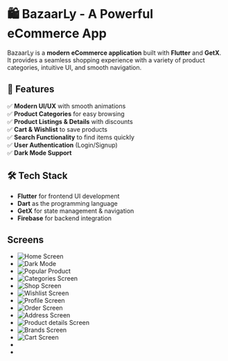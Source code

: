 # 🛍️ BazaarLy - A Powerful eCommerce App

BazaarLy is a **modern eCommerce application** built with **Flutter** and **GetX**. It provides a seamless shopping experience with a variety of product categories, intuitive UI, and smooth navigation.

## 🚀 Features
✅ **Modern UI/UX** with smooth animations  
✅ **Product Categories** for easy browsing  
✅ **Product Listings & Details** with discounts  
✅ **Cart & Wishlist** to save products  
✅ **Search Functionality** to find items quickly  
✅ **User Authentication** (Login/Signup)  
✅ **Dark Mode Support**  

## 🛠️ Tech Stack
- **Flutter** for frontend UI development  
- **Dart** as the programming language  
- **GetX** for state management & navigation  
- **Firebase** for backend integration
## Screens
- ![Home Screen](https://github.com/siamhossain0/Bazaarly/blob/main/homescreen.png?raw=true)
- ![Dark Mode](https://github.com/siamhossain0/Bazaarly/blob/main/darkmode.png?raw=true)
- ![Popular Product](https://github.com/siamhossain0/Bazaarly/blob/main/popular%20Product.png?raw=true)
- ![Categories Screen](categories.png)
- ![Shop Screen](https://github.com/siamhossain0/Bazaarly/blob/main/shop%20screen.png?raw=true)
- ![Wishlist Screen](https://github.com/siamhossain0/Bazaarly/blob/main/wishlist%20screen.png?raw=true)
- ![Profile Screen](https://github.com/siamhossain0/Bazaarly/blob/main/profile%20screen.png?raw=true)
- ![Order Screen](https://github.com/siamhossain0/Bazaarly/blob/main/order%20screen.png?raw=true)
- ![Address Screen](https://github.com/siamhossain0/Bazaarly/blob/main/address%20screen.png?raw=true)
- ![Product details Screen](https://github.com/siamhossain0/Bazaarly/blob/main/product%20details.png?raw=true)
- ![Brands Screen](https://github.com/siamhossain0/Bazaarly/blob/main/Brands%20Screen.png?raw=true)
- ![Cart Screen](https://github.com/siamhossain0/Bazaarly/blob/main/cart.png?raw=true)
- 
-  



